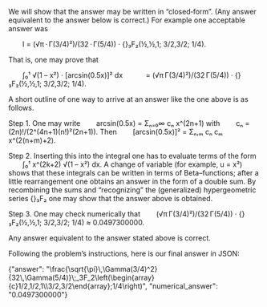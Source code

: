 We will show that the answer may be written in “closed‐form”. (Any answer equivalent to the answer below is correct.) For example one acceptable answer was

  I = (√π · Γ(3/4)²)/(32 · Γ(5/4)) · {}₃F₂(½,½,1; 3/2,3/2; 1/4).

That is, one may prove that

  ∫₀¹ √(1 – x²) · [arcsin(0.5x)]² dx 
   = (√π Γ(3/4)²)/(32 Γ(5/4)) · {}₃F₂(½,½,1; 3/2,3/2; 1/4).

A short outline of one way to arrive at an answer like the one above is as follows.

Step 1. One may write
  arcsin(0.5x) = Σₙ₌₀∞ cₙ x^(2n+1)
with
  cₙ = (2n)!/(2^(4n+1)(n!)²(2n+1)).
Then
  [arcsin(0.5x)]² = Σₙ,ₘ cₙ cₘ x^(2(n+m)+2).

Step 2. Inserting this into the integral one has to evaluate terms of the form
  ∫₀¹ x^(2k+2) √(1 – x²) dx.
A change of variable (for example, u = x²) shows that these integrals can be written in terms of Beta–functions; after a little rearrangement one obtains an answer in the form of a double sum. By recombining the sums and “recognizing” the (generalized) hypergeometric series {}₃F₂ one may show that the answer above is obtained.

Step 3. One may check numerically that
  (√π Γ(3/4)²)/(32 Γ(5/4)) · {}₃F₂(½,½,1; 3/2,3/2; 1/4) ≈ 0.0497300000.

Any answer equivalent to the answer stated above is correct.

Following the problem’s instructions, here is our final answer in JSON:

{"answer": "\\frac{\\sqrt{\\pi}\\,\\Gamma(3/4)^2}{32\\,\\Gamma(5/4)}\\;_3F_2\\left(\\begin{array}{c}1/2,1/2,1\\\\3/2,3/2\\end{array};1/4\\right)", "numerical_answer": "0.0497300000"}